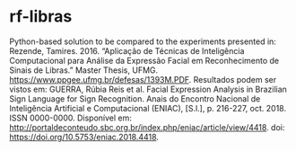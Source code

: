 # rf-libras
Python-based solution to be compared to the experiments presented in:
Rezende, Tamires. 2016. “Aplicação de Técnicas de Inteligência Computacional para Análise da Expressão Facial em Reconhecimento de Sinais de Libras.” Master Thesis, UFMG. https://www.ppgee.ufmg.br/defesas/1393M.PDF.
Resultados podem ser vistos em:
GUERRA, Rúbia Reis et al. Facial Expression Analysis in Brazilian Sign Language for Sign Recognition. Anais do Encontro Nacional de Inteligência Artificial e Computacional (ENIAC), [S.l.], p. 216-227, oct. 2018. ISSN 0000-0000. Disponível em: <http://portaldeconteudo.sbc.org.br/index.php/eniac/article/view/4418>. doi: https://doi.org/10.5753/eniac.2018.4418. 
